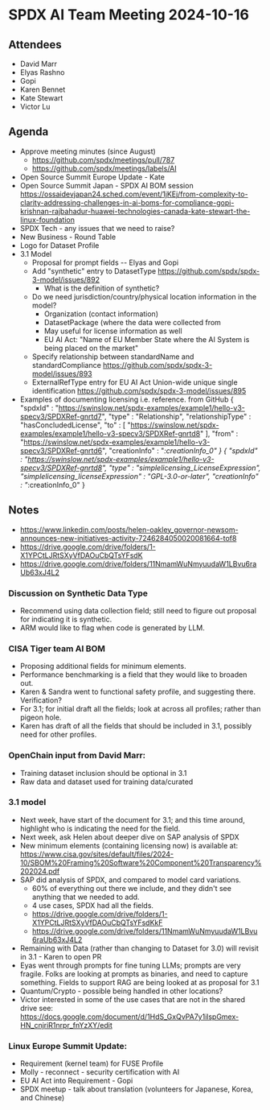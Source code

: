 # SPDX AI Team Meeting 2024-10-16

## Attendees

- David Marr
- Elyas Rashno
- Gopi
- Karen Bennet
- Kate Stewart
- Victor Lu

## Agenda

- Approve meeting minutes (since August)
  - https://github.com/spdx/meetings/pull/787
  - https://github.com/spdx/meetings/labels/AI
- Open Source Summit Europe Update - Kate
- Open Source Summit Japan - SPDX AI BOM session
  https://ossaidevjapan24.sched.com/event/1jKEj/from-complexity-to-clarity-addressing-challenges-in-ai-boms-for-compliance-gopi-krishnan-rajbahadur-huawei-technologies-canada-kate-stewart-the-linux-foundation
- SPDX  Tech - any issues that we need to raise?
- New Business - Round Table
- Logo for Dataset Profile
- 3.1 Model
  - Proposal for prompt fields -- Elyas and Gopi
  - Add "synthetic" entry to DatasetType
    https://github.com/spdx/spdx-3-model/issues/892
    - What is the definition of synthetic?
  - Do we need jurisdiction/country/physical location information in the model?
    - Organization (contact information)
    - DatasetPackage (where the data were collected from
    - May useful for license information as well
    - EU AI Act: "Name of EU Member State where the AI System is being placed on the market"
  - Specify relationship between standardName and standardCompliance
    https://github.com/spdx/spdx-3-model/issues/893
  - ExternalRefType entry for EU AI Act Union-wide unique single identification
    https://github.com/spdx/spdx-3-model/issues/895
- Examples of documenting licensing i.e. reference. from GitHub
  {
    "spdxId" : "https://swinslow.net/spdx-examples/example1/hello-v3-specv3/SPDXRef-gnrtd7",
    "type" : "Relationship",
    "relationshipType" : "hasConcludedLicense",
    "to" : [ "https://swinslow.net/spdx-examples/example1/hello-v3-specv3/SPDXRef-gnrtd8" ],
    "from" : "https://swinslow.net/spdx-examples/example1/hello-v3-specv3/SPDXRef-gnrtd6",
    "creationInfo" : "_:creationInfo_0"
  }
  {
    "spdxId" : "https://swinslow.net/spdx-examples/example1/hello-v3-specv3/SPDXRef-gnrtd8",
    "type" : "simplelicensing_LicenseExpression",
    "simplelicensing_licenseExpression" : "GPL-3.0-or-later",
    "creationInfo" : "_:creationInfo_0"
  }

## Notes
- https://www.linkedin.com/posts/helen-oakley_governor-newsom-announces-new-initiatives-activity-7246284050020081664-tof8
- https://drive.google.com/drive/folders/1-X1YPCtLJRtSXyVfDAOuCbQTsYFsdK
- https://drive.google.com/drive/folders/11NmamWuNmyuudaW1LBvu6raUb63xJ4L2

### Discussion on Synthetic Data Type
- Recommend using data collection field; still need to figure out proposal for indicating it is synthetic.
- ARM would like to flag when code is generated by LLM.

### CISA Tiger team AI BOM
- Proposing additional fields for minimum elements.
- Performance benchmarking is a field that they would like to broaden out.
- Karen & Sandra went to functional safety profile, and suggesting there.    Verification? 
- For 3.1;  for initial draft all the fields;  look at across all profiles; rather than pigeon hole.   
- Karen has draft of all the fields that should be included in 3.1,  possibly need for other profiles. 

### OpenChain input from David Marr:
- Training dataset inclusion should be optional in 3.1
- Raw data and dataset used for training data/curated

### 3.1 model
- Next week, have start of the document for 3.1;
  and this time around, highlight who is indicating the need for the field.
- Next week, ask Helen about deeper dive on SAP analysis of SPDX
- New minimum elements (containing licensing now) is available at: https://www.cisa.gov/sites/default/files/2024-10/SBOM%20Framing%20Software%20Component%20Transparency%202024.pdf
- SAP did analysis of SPDX, and compared to model card variations.
  - 60% of everything out there we include, and they didn't see anything that we needed to add.
  - 4 use cases, SPDX had all the fields.
  - https://drive.google.com/drive/folders/1-X1YPCtLJRtSXyVfDAOuCbQTsYFsdKkF
  - https://drive.google.com/drive/folders/11NmamWuNmyuudaW1LBvu6raUb63xJ4L2
- Remaining with Data (rather than changing to Dataset for 3.0) will revisit in 3.1 - Karen to open PR
- Eyas went through prompts for fine tuning LLMs;  prompts are very fragile.    Folks are looking at prompts as binaries, and need to capture something.   Fields to support RAG are being looked at as proposal for 3.1
- Quantum/Crypto - possible being handled in other locations?
- Victor interested in some of the use cases that are not in the shared drive see:
  https://docs.google.com/document/d/1HdS_GxQvPA7y1ilspGmex-HN_cnjriR1nrpr_fnYzXY/edit

### Linux Europe Summit Update:
- Requirement (kernel team) for FUSE Profile
- Molly - reconnect - security certification with AI
- EU AI Act into Requirement - Gopi
- SPDX meetup - talk about translation (volunteers for Japanese, Korea, and Chinese)
